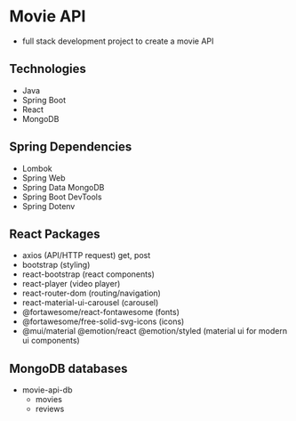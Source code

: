 # Movie API
- full stack development project to create a movie API

## Technologies
- Java
- Spring Boot
- React
- MongoDB

## Spring Dependencies
- Lombok
- Spring Web
- Spring Data MongoDB
- Spring Boot DevTools
- Spring Dotenv

## React Packages
- axios (API/HTTP request) get, post
- bootstrap (styling)
- react-bootstrap (react components)
- react-player (video player)
- react-router-dom (routing/navigation)
- react-material-ui-carousel (carousel)
- @fortawesome/react-fontawesome (fonts)
- @fortawesome/free-solid-svg-icons (icons)
- @mui/material @emotion/react @emotion/styled (material ui for modern ui components)

## MongoDB databases
- movie-api-db
  - movies
  - reviews
